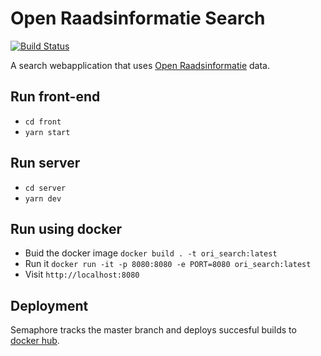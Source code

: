 # Open Raadsinformatie Search
[![Build Status](https://semaphoreci.com/api/v1/projects/9f55dbcb-3683-40e7-8f0c-293cea710d01/2575606/badge.svg)](https://semaphoreci.com/argu/ori-search)

A search webapplication that uses [Open Raadsinformatie](http://openraadsinformatie.nl) data.

## Run front-end

- `cd front`
- `yarn start`

## Run server

- `cd server`
- `yarn dev`

## Run using docker

- Buid the docker image `docker build . -t ori_search:latest`
- Run it `docker run -it -p 8080:8080 -e PORT=8080 ori_search:latest`
- Visit `http://localhost:8080`

## Deployment

Semaphore tracks the master branch and deploys succesful builds to [docker hub](https://hub.docker.com/r/argu/ori-search).
